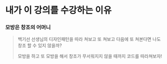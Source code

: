 # 내가 이 강의를 수강하는 이유

### 모방은 창조의 어머니

> 백기선 선생님의 디자인패턴을 따라 쳐보고 또 쳐보고 다음에 또 쳐본다면 나도 창조 할 수 있지 않을까?
> 
> 모방을 하고 또 모방을 해서 창조가 무서워지지 않을 때까지 코드를 따라쳐보자!

